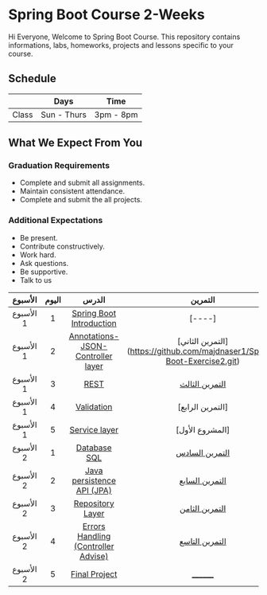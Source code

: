 # Spring Boot Course 2-Weeks 
Hi Everyone, Welcome to Spring Boot Course. This repository contains informations, labs, homeworks, projects and lessons specific to your course.

## Schedule
|  | Days | Time |
| --- | ------------- | ------------- |
| Class | Sun - Thurs  | 3pm - 8pm  |


## What We Expect From You
### Graduation Requirements
* Complete and submit all assignments.
* Maintain consistent attendance.
* Complete and submit the all projects.
### Additional Expectations
* Be present.
* Contribute constructively.
* Work hard.
* Ask questions.
* Be supportive.
* Talk to us


| الأسبوع| اليوم | الدرس |التمرين |
|:-----:|:---:|:------:|:------:|
| الأسبوع 1| 1   |[Spring Boot Introduction](https://github.com/Tuwaiq-Academy-Training/Spring-Boot-Introduction)|[----]|
| الأسبوع 1| 2   |[Annotations-JSON-Controller layer](https://github.com/Tuwaiq-Academy-Training/Spring-Boot-Annotations-JSON-Controller)|[التمرين الثاني] (https://github.com/majdnaser1/Spring-Boot-Exercise2.git)|
| الأسبوع 1| 3   |[ REST ](https://github.com/Tuwaiq-Academy-Training/Spring-Boot-REST)|[التمرين الثالث](https://github.com/Tuwaiq-Academy-Training/Java-Course-Exercise-3)|
| الأسبوع 1| 4   |[ Validation ](https://github.com/Tuwaiq-Academy-Training/Spring-Boot-Validation)| [التمرين الرابع]|
| الأسبوع 1| 5   |[ Service layer ](https://github.com/Tuwaiq-Academy-Training/Spring-Boot-Service-Layer) |[المشروع الأول]|
| الأسبوع 2| 1   |[ Database SQL ](https://github.com/Tuwaiq-Academy-Training/Spring-Boot-SQL)|[التمرين السادس](https://github.com/Tuwaiq-Academy-Training/Java-Course-Exercise-6)|
| الأسبوع 2| 2   |[Java persistence API (JPA)](https://github.com/Tuwaiq-Academy-Training/Spring-Boot-JPA-Repository)|[التمرين السابع](https://github.com/Tuwaiq-Academy-Training/Java-Course-Exercise-7)|
| الأسبوع 2| 3   |[ Repository Layer ](https://github.com/Tuwaiq-Academy-Training/Spring-Boot-JPA-Repository)|[التمرين الثامن](https://github.com/Tuwaiq-Academy-Training/Java-Course-Exercise-8)|
| الأسبوع 2| 4   |[Errors Handling (Controller Advise)   ](https://github.com/Tuwaiq-Academy-Training/Spring-Boot-Errors-Handling)|[التمرين التاسع](https://github.com/Tuwaiq-Academy-Training/Java-Course-Exercise-9)|
| الأسبوع 2| 5   |[Final Project](https://github.com/Tuwaiq-Academy-Training/Spring-Boot-Final-Project)|[ ______ ](https://github.com/Tuwaiq-Academy-Training/Java-Course-Exercise-10)|

